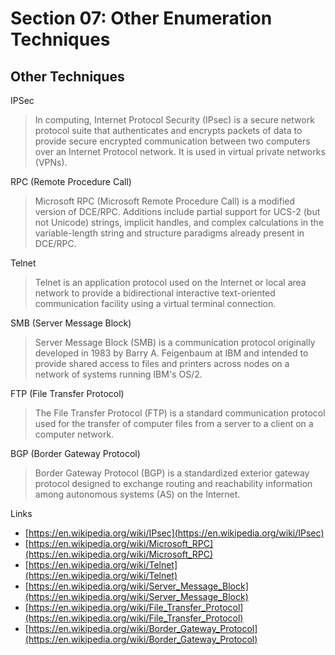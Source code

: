 # Section 07: Other Enumeration Techniques

## Other Techniques
IPSec
> In computing, Internet Protocol Security (IPsec) is a secure network protocol suite that authenticates and encrypts packets of data to provide secure encrypted communication between two computers over an Internet Protocol network.
> It is used in virtual private networks (VPNs).

RPC (Remote Procedure Call)
> Microsoft RPC (Microsoft Remote Procedure Call) is a modified version of DCE/RPC.
> Additions include partial support for UCS-2 (but not Unicode) strings, implicit handles, and complex calculations in the variable-length string and structure paradigms already present in DCE/RPC.

Telnet
> Telnet is an application protocol used on the Internet or local area network to provide a bidirectional interactive text-oriented communication facility using a virtual terminal connection.

SMB (Server Message Block)
> Server Message Block (SMB) is a communication protocol originally developed in 1983 by Barry A.
> Feigenbaum at IBM and intended to provide shared access to files and printers across nodes on a network of systems running IBM's OS/2.
 
FTP (File Transfer Protocol)
> The File Transfer Protocol (FTP) is a standard communication protocol used for the transfer of computer files from a server to a client on a computer network.

BGP (Border Gateway Protocol)
> Border Gateway Protocol (BGP) is a standardized exterior gateway protocol designed to exchange routing and reachability information among autonomous systems (AS) on the Internet.

Links
- [https://en.wikipedia.org/wiki/IPsec](https://en.wikipedia.org/wiki/IPsec)
- [https://en.wikipedia.org/wiki/Microsoft_RPC](https://en.wikipedia.org/wiki/Microsoft_RPC)
- [https://en.wikipedia.org/wiki/Telnet](https://en.wikipedia.org/wiki/Telnet)
- [https://en.wikipedia.org/wiki/Server_Message_Block](https://en.wikipedia.org/wiki/Server_Message_Block)
- [https://en.wikipedia.org/wiki/File_Transfer_Protocol](https://en.wikipedia.org/wiki/File_Transfer_Protocol)
- [https://en.wikipedia.org/wiki/Border_Gateway_Protocol](https://en.wikipedia.org/wiki/Border_Gateway_Protocol)